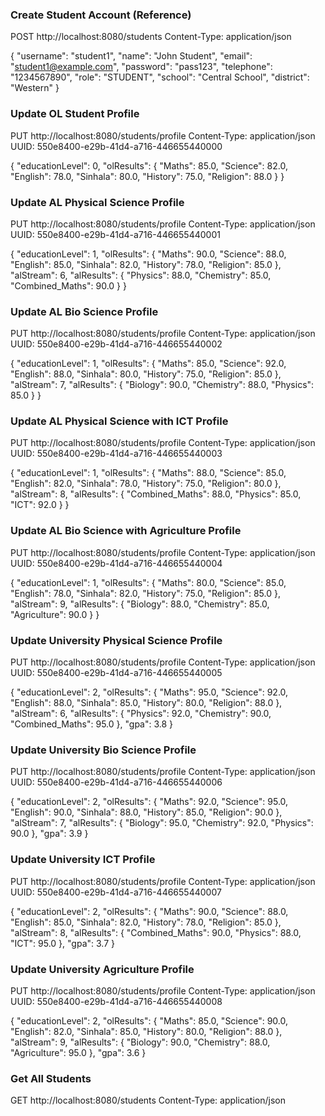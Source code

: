 ### Create Student Account (Reference)
POST http://localhost:8080/students
Content-Type: application/json

{
  "username": "student1",
  "name": "John Student",
  "email": "student1@example.com", 
  "password": "pass123",
  "telephone": "1234567890",
  "role": "STUDENT",
  "school": "Central School",
  "district": "Western"
}

### Update OL Student Profile
PUT http://localhost:8080/students/profile
Content-Type: application/json
UUID: 550e8400-e29b-41d4-a716-446655440000

{
  "educationLevel": 0,
  "olResults": {
    "Maths": 85.0,
    "Science": 82.0,
    "English": 78.0,
    "Sinhala": 80.0,
    "History": 75.0,
    "Religion": 88.0
  }
}

### Update AL Physical Science Profile
PUT http://localhost:8080/students/profile 
Content-Type: application/json
UUID: 550e8400-e29b-41d4-a716-446655440001

{
  "educationLevel": 1,
  "olResults": {
    "Maths": 90.0,
    "Science": 88.0,
    "English": 85.0,
    "Sinhala": 82.0,
    "History": 78.0,
    "Religion": 85.0
  },
  "alStream": 6,
  "alResults": {
    "Physics": 88.0,
    "Chemistry": 85.0,
    "Combined_Maths": 90.0
  }
}

### Update AL Bio Science Profile
PUT http://localhost:8080/students/profile
Content-Type: application/json  
UUID: 550e8400-e29b-41d4-a716-446655440002

{
  "educationLevel": 1,
  "olResults": {
    "Maths": 85.0,
    "Science": 92.0,
    "English": 88.0,
    "Sinhala": 80.0,
    "History": 75.0,
    "Religion": 85.0
  },
  "alStream": 7,
  "alResults": {
    "Biology": 90.0,
    "Chemistry": 88.0,
    "Physics": 85.0
  }
}

### Update AL Physical Science with ICT Profile
PUT http://localhost:8080/students/profile
Content-Type: application/json
UUID: 550e8400-e29b-41d4-a716-446655440003

{
  "educationLevel": 1,
  "olResults": {
    "Maths": 88.0,
    "Science": 85.0,
    "English": 82.0,
    "Sinhala": 78.0,
    "History": 75.0,
    "Religion": 80.0
  },
  "alStream": 8,
  "alResults": {
    "Combined_Maths": 88.0,
    "Physics": 85.0,
    "ICT": 92.0
  }
}

### Update AL Bio Science with Agriculture Profile
PUT http://localhost:8080/students/profile
Content-Type: application/json
UUID: 550e8400-e29b-41d4-a716-446655440004

{
  "educationLevel": 1,
  "olResults": {
    "Maths": 80.0,
    "Science": 85.0,
    "English": 78.0,
    "Sinhala": 82.0,
    "History": 75.0,
    "Religion": 85.0
  },
  "alStream": 9,
  "alResults": {
    "Biology": 88.0,
    "Chemistry": 85.0,
    "Agriculture": 90.0
  }
}

### Update University Physical Science Profile
PUT http://localhost:8080/students/profile
Content-Type: application/json
UUID: 550e8400-e29b-41d4-a716-446655440005

{
  "educationLevel": 2,
  "olResults": {
    "Maths": 95.0,
    "Science": 92.0,
    "English": 88.0,
    "Sinhala": 85.0,
    "History": 80.0,
    "Religion": 88.0
  },
  "alStream": 6,
  "alResults": {
    "Physics": 92.0,
    "Chemistry": 90.0,
    "Combined_Maths": 95.0
  },
  "gpa": 3.8
}

### Update University Bio Science Profile
PUT http://localhost:8080/students/profile
Content-Type: application/json
UUID: 550e8400-e29b-41d4-a716-446655440006

{
  "educationLevel": 2,
  "olResults": {
    "Maths": 92.0,
    "Science": 95.0,
    "English": 90.0,
    "Sinhala": 88.0,
    "History": 85.0,
    "Religion": 90.0
  },
  "alStream": 7,
  "alResults": {
    "Biology": 95.0,
    "Chemistry": 92.0,
    "Physics": 90.0
  },
  "gpa": 3.9
}

### Update University ICT Profile
PUT http://localhost:8080/students/profile
Content-Type: application/json
UUID: 550e8400-e29b-41d4-a716-446655440007

{
  "educationLevel": 2,
  "olResults": {
    "Maths": 90.0,
    "Science": 88.0,
    "English": 85.0,
    "Sinhala": 82.0, 
    "History": 78.0,
    "Religion": 85.0
  },
  "alStream": 8,
  "alResults": {
    "Combined_Maths": 90.0,
    "Physics": 88.0,
    "ICT": 95.0
  },
  "gpa": 3.7
}

### Update University Agriculture Profile
PUT http://localhost:8080/students/profile
Content-Type: application/json
UUID: 550e8400-e29b-41d4-a716-446655440008

{
  "educationLevel": 2,
  "olResults": {
    "Maths": 85.0,
    "Science": 90.0,
    "English": 82.0,
    "Sinhala": 85.0,
    "History": 80.0,
    "Religion": 88.0
  },
  "alStream": 9,
  "alResults": {
    "Biology": 90.0,
    "Chemistry": 88.0,
    "Agriculture": 95.0
  },
  "gpa": 3.6
}

### Get All Students
GET http://localhost:8080/students
Content-Type: application/json